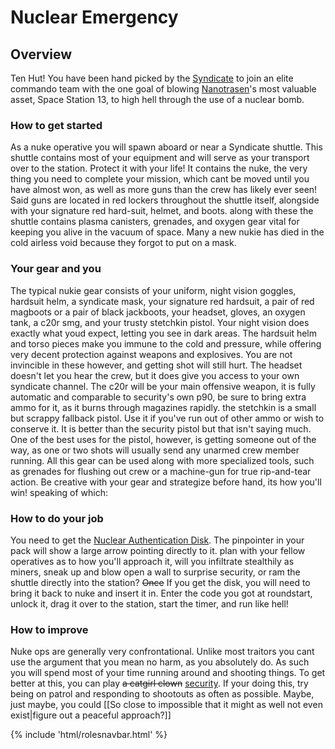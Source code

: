 # Nuclear Emergency

## Overview


Ten Hut! You have been hand picked by the [Syndicate](Groups.md) to join an elite commando team with the one goal of blowing [Nanotrasen](Groups.md)'s most valuable asset, Space Station 13, to high hell through the use of a nuclear bomb.


### How to get started


As a nuke operative you will spawn aboard or near a Syndicate shuttle. This shuttle contains most of your equipment and will serve as your transport over to the station. Protect it with your life! It contains the nuke, the very thing you need to complete your mission, which cant be moved until you have almost won, as well as more guns than the crew has likely ever seen! Said guns are located in red lockers throughout the shuttle itself, alongside with your signature red hard-suit, helmet, and boots. along with these the shuttle contains plasma canisters, grenades, and oxygen gear vital for keeping you alive in the vacuum of space. Many a new nukie has died in the cold airless void because they forgot to put on a mask.
### Your gear and you


The typical nukie gear consists of your uniform, night vision goggles, hardsuit helm, a syndicate mask, your signature red hardsuit, a pair of red magboots or a pair of black jackboots, your headset, gloves, an oxygen tank, a c20r smg, and your trusty stetchkin pistol. Your night vision does exactly what youd expect, letting you see in dark areas. The hardsuit helm and torso pieces make you immune to the cold and pressure, while offering very decent protection against weapons and explosives. You are not invincible in these however, and getting shot will still hurt. The headset doesn't let you hear the crew, but it does give you access to your own syndicate channel. The c20r will be your main offensive weapon, it is fully automatic and comparable to security's own p90, be sure to bring extra ammo for it, as it burns through magazines rapidly. the stetchkin is a small but scrappy fallback pistol. Use it if you've run out of other ammo or wish to conserve it. It is better than the security pistol but that isn't saying much. One of the best uses for the pistol, however, is getting someone out of the way, as one or two shots will usually send any unarmed crew member running. All this gear can be used along with more specialized tools, such as grenades for flushing out crew or a machine-gun for true rip-and-tear action. Be creative with your gear and strategize before hand, its how you'll win! speaking of which:
### How to do your job


You need to get the [Nuclear Authentication Disk](Nuclear-Authentication-Disk.md). The pinpointer in your pack will show a large arrow pointing directly to it. plan with your fellow operatives as to how you'll approach it, will you infiltrate stealthily as miners, sneak up and blow open a wall to surprise security, or ram the shuttle directly into the station? <s>Once</s> If you get the disk, you will need to bring it back to nuke and insert it in. Enter the code you got at roundstart, unlock it, drag it over to the station, start the timer, and run like hell!
### How to improve



Nuke ops are generally very confrontational. Unlike most traitors you cant use the argument that you mean no harm, as you absolutely do. As such you will spend most of your time running around and shooting things. To get better at this, you can play <s>a catgirl clown</s> [security](Security.md). If your doing this, try being on patrol and responding to shootouts as often as possible. Maybe, just maybe, you could [[So close to impossible that it might as well not even exist|figure out a peaceful approach?]]

{% include 'html/rolesnavbar.html' %}